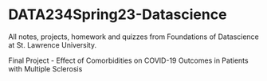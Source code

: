 # DATA234Spring23-Datascience
All notes, projects, homework and quizzes from Foundations of Datascience at St. Lawrence University.

Final Project - Effect of Comorbidities on COVID-19 Outcomes in Patients with Multiple Sclerosis
